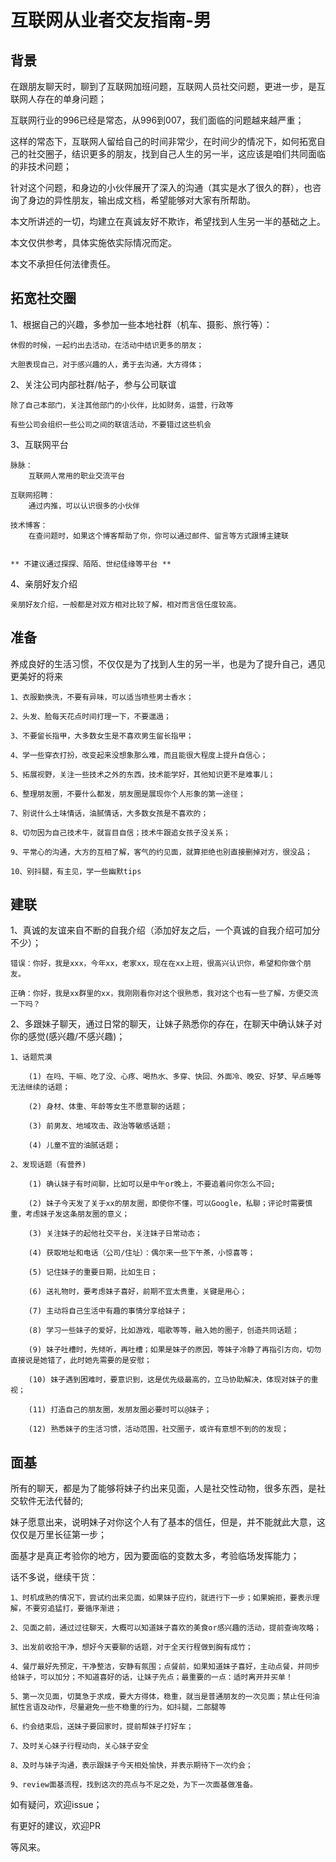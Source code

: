 # 互联网从业者交友指南-男


## 背景

在跟朋友聊天时，聊到了互联网加班问题，互联网人员社交问题，更进一步，是互联网人存在的单身问题；

互联网行业的996已经是常态，从996到007，我们面临的问题越来越严重；

这样的常态下，互联网人留给自己的时间非常少，在时间少的情况下，如何拓宽自己的社交圈子，结识更多的朋友，找到自己人生的另一半，这应该是咱们共同面临的非技术问题；

针对这个问题，和身边的小伙伴展开了深入的沟通（其实是水了很久的群），也咨询了身边的异性朋友，输出成文档，希望能够对大家有所帮助。

本文所讲述的一切，均建立在真诚友好不欺诈，希望找到人生另一半的基础之上。

本文仅供参考，具体实施依实际情况而定。

本文不承担任何法律责任。


## 拓宽社交圈

1、根据自己的兴趣，多参加一些本地社群（机车、摄影、旅行等）：
	
	休假的时候，一起约出去活动，在活动中结识更多的朋友；
	
	大胆表现自己，对于感兴趣的人，勇于去沟通，大方得体；

2、关注公司内部社群/帖子，参与公司联谊
	
	除了自己本部门，关注其他部门的小伙伴，比如财务，运营，行政等
	
	有些公司会组织一些公司之间的联谊活动，不要错过这些机会

3、互联网平台
	
	脉脉：
		互联网人常用的职业交流平台
	
	互联网招聘：
		通过内推，可以认识很多的小伙伴
	
	技术博客：
		在查问题时，如果这个博客帮助了你，你可以通过邮件、留言等方式跟博主建联

	
	** 不建议通过探探、陌陌、世纪佳缘等平台 **


4、亲朋好友介绍

	亲朋好友介绍，一般都是对双方相对比较了解，相对而言信任度较高。




## 准备

养成良好的生活习惯，不仅仅是为了找到人生的另一半，也是为了提升自己，遇见更美好的将来

	
	1、衣服勤换洗，不要有异味，可以适当喷些男士香水；
	
	2、头发、脸每天花点时间打理一下，不要邋遢；
	
	3、不要留长指甲，大多数女生是不喜欢男生留长指甲；
	
	4、学一些穿衣打扮，改变起来没想象那么难，而且能很大程度上提升自信心；
	
	5、拓展视野，关注一些技术之外的东西，技术能学好，其他知识更不是难事儿；
	
	6、整理朋友圈，不要什么都发，朋友圈是展现你个人形象的第一途径；
	
	7、别说什么土味情话，油腻情话，大多数女孩是不喜欢的；
	
	8、切勿因为自己技术牛，就盲目自信；技术牛跟追女孩子没关系；
	
	9、平常心的沟通，大方的互相了解，客气的约见面，就算拒绝也别直接删掉对方，很没品；

	10、别抖腿，有主见，学一些幽默tips


## 建联

1、真诚的友谊来自不断的自我介绍（添加好友之后，一个真诚的自我介绍可加分不少）；
	
	错误：你好，我是xxx，今年xx，老家xx，现在在xx上班，很高兴认识你，希望和你做个朋友。
	
	正确：你好，我是xx群里的xx，我刚刚看你对这个很熟悉，我对这个也有一些了解，方便交流一下吗？


2、多跟妹子聊天，通过日常的聊天，让妹子熟悉你的存在，在聊天中确认妹子对你的感觉(感兴趣/不感兴趣)；

	1、话题荒漠
		
		(1) 在吗、干嘛、吃了没、心疼、喝热水、多穿、快回、外面冷、晚安、好梦、早点睡等无法继续的话题；
		
		(2) 身材、体重、年龄等女生不愿意聊的话题；
		
		(3) 前男友、地域攻击、政治等敏感话题；
		
		(4) 儿童不宜的油腻话题；
	
	2、发现话题（有营养)
	
	 	(1) 确认妹子有时间聊，比如可以是中午or晚上，不要追着问你怎么不回;
	 	
	 	(2) 妹子今天发了关于xx的朋友圈，即使你不懂，可以Google，私聊；评论时需要慎重，考虑妹子发这条朋友圈的意义；
		
		(3) 关注妹子的起他社交平台，关注妹子日常动态；
		
		(4) 获取地址和电话（公司/住址）：偶尔来一些下午茶，小惊喜等；
		
		(5) 记住妹子的重要日期，比如生日；
		
		(6) 送礼物时，要考虑妹子喜好，前期不宜太贵重，关键是用心；
		
		(7) 主动将自己生活中有趣的事情分享给妹子；
		
		(8) 学习一些妹子的爱好，比如游戏，唱歌等等，融入她的圈子，创造共同话题；
		
		(9) 妹子吐槽时，先倾听，再吐槽；如果是妹子的原因，等妹子冷静了再指引方向，切勿直接说是她错了，此时她先需要的是安慰；
		
		(10) 妹子遇到困难时，要意识到，这是优先级最高的，立马协助解决，体现对妹子的重视；
		
		(11) 打造自己的朋友圈，发朋友圈必要时可以@妹子；
		
		(12) 熟悉妹子的生活习惯，活动范围，社交圈子，或许有意想不到的的发现；


## 面基

所有的聊天，都是为了能够将妹子约出来见面，人是社交性动物，很多东西，是社交软件无法代替的;

妹子愿意出来，说明妹子对你这个人有了基本的信任，但是，并不能就此大意，这仅仅是万里长征第一步；

面基才是真正考验你的地方，因为要面临的变数太多，考验临场发挥能力；

话不多说，继续干货：

	1、时机成熟的情况下，尝试约出来见面，如果妹子应约，就进行下一步；如果婉拒，要表示理解，不要穷追猛打，要循序渐进；

	2、见面之前，通过过往聊天，大概可以知道妹子喜欢的美食or感兴趣的活动，提前查询攻略；

	3、出发前收拾干净，想好今天要聊的话题，对于全天行程做到胸有成竹；

	4、餐厅最好先预定，干净整洁，安静有氛围；点餐前，如果知道妹子喜好，主动点餐，并同步给妹子，可以加分；不知道喜好的话，让妹子先点；最重要的一点：适时离开并买单！

	5、第一次见面，切莫急于求成，要大方得体，稳重，就当是普通朋友的一次见面；禁止任何油腻性言语及动作，尽量避免一些不稳重的行为，如抖腿，二郎腿等

	6、约会结束后，送妹子要回家时，提前帮妹子打好车；

	7、及时关心妹子行程动向，关心妹子安全

	8、及时与妹子沟通，表示跟妹子今天相处愉快，并表示期待下一次约会；

	9、review面基流程，找到这次的亮点与不足之处，为下一次面基做准备。




如有疑问，欢迎issue；

有更好的建议，欢迎PR

等风来。
